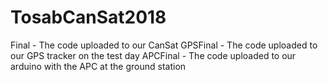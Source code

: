 # TosabCanSat2018
Final - The code uploaded to our CanSat
GPSFinal - The code uploaded to our GPS tracker on the test day
APCFinal - The code uploaded to our arduino with the APC at the ground station
